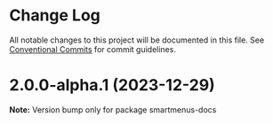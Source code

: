 # Change Log

All notable changes to this project will be documented in this file.
See [Conventional Commits](https://conventionalcommits.org) for commit guidelines.

# 2.0.0-alpha.1 (2023-12-29)

**Note:** Version bump only for package smartmenus-docs
